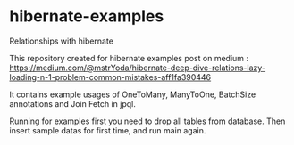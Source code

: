# hibernate-examples
Relationships with hibernate

This repository created for hibernate examples post on medium : https://medium.com/@mstrYoda/hibernate-deep-dive-relations-lazy-loading-n-1-problem-common-mistakes-aff1fa390446

It contains example usages of OneToMany, ManyToOne, BatchSize annotations and Join Fetch in jpql.

Running for examples first you need to drop all tables from database. Then insert sample datas for first time, and run main again.